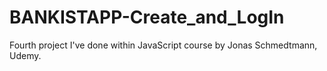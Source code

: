 # BANKISTAPP-Create_and_LogIn
Fourth project I've done within JavaScript course by Jonas Schmedtmann, Udemy.
